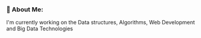 ### 💫 About Me:

I'm currently working on the Data structures, Algorithms, Web Development and Big Data Technologies
<!--
**parthdhameliya09/parthdhameliya09** is a ✨ _special_ ✨ repository because its `README.md` (this file) appears on your GitHub profile.
🌐 Socials:
https://www.linkedin.com/in/parthdhameliya/
Here are some ideas to get you started:

- 🔭 I’m currently working on ...
- 🌱 I’m currently learning ...
- 👯 I’m looking to collaborate on ...
- 🤔 I’m looking for help with ...
- 💬 Ask me about ...
- 📫 How to reach me: ...
- 😄 Pronouns: ...
- ⚡ Fun fact: ...
-->

